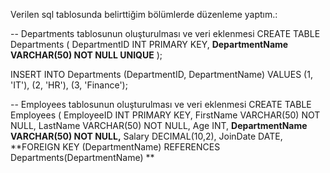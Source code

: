 Verilen sql tablosunda belirttiğim bölümlerde düzenleme yaptım.:

-- Departments tablosunun oluşturulması ve veri eklenmesi
CREATE TABLE Departments (
    DepartmentID INT PRIMARY KEY,
    **DepartmentName VARCHAR(50) NOT NULL UNIQUE**
);

INSERT INTO Departments (DepartmentID, DepartmentName) VALUES
(1, 'IT'),
(2, 'HR'),
(3, 'Finance');

-- Employees tablosunun oluşturulması ve veri eklenmesi
CREATE TABLE Employees (
    EmployeeID INT PRIMARY KEY,
    FirstName VARCHAR(50) NOT NULL,
    LastName VARCHAR(50) NOT NULL,
    Age INT,
   **DepartmentName VARCHAR(50) NOT NULL,** 
    Salary DECIMAL(10,2),
    JoinDate DATE,
    **FOREIGN KEY (DepartmentName) REFERENCES Departments(DepartmentName) ** 
